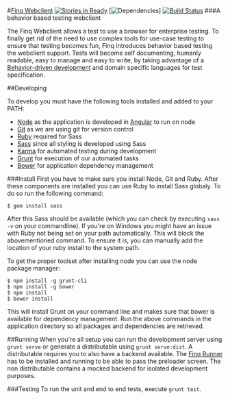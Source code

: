 #[Finq Webclient](http://finq.io) [![Stories in Ready](https://badge.waffle.io/topicusfinan/finq-webclient.svg?label=ready&title=Ready)](http://waffle.io/topicusfinan/finq-webclient) [![Dependencies](https://david-dm.org/topicusfinan/finq-webclient.png)] [![Build Status](https://travis-ci.org/topicusfinan/finq-webclient.svg?branch=master)](https://travis-ci.org/topicusfinan/finq-webclient)
###A behavior based testing webclient

The Finq Webclient allows a test to use a browser for enterprise testing. To finally get rid of the need to use complex tools for use-case testing to ensure that testing becomes fun, Finq introduces behavior based testing the webclient support. Tests will become self documenting, humanly readable, easy to manage and easy to write, by taking advantage of a [Behavior-driven development](http://en.wikipedia.org/wiki/Behavior-driven_development) and domain specific languages for test specification.

##Developing

To develop you must have the following tools installed and added to your PATH:

* [Node](http://nodejs.org/) as the application is developed in [Angular](https://angularjs.org/) to run on node
* [Git](http://git-scm.com/) as we are using git for version control
* [Ruby](https://www.ruby-lang.org/) required for Sass
* [Sass](http://sass-lang.com/) since all styling is developed using Sass
* [Karma](http://karma-runner.github.io/) for automated testing during development
* [Grunt](http://gruntjs.com/) for execution of our automated tasks
* [Bower](http://bower.io/) for application dependency management

###Install
First you have to make sure you install Node, Git and Ruby. After these components are installed you can use Ruby to install Sass globaly. To do so run the following command:

    $ gem install sass

After this Sass should be available (which you can check by executing `sass -v` on your commandline). If you're on Windows you might have an issue with Ruby not being set on your path automatically. This will block the abovementioned command. To ensure it is, you can manually add the location of your ruby install to the system path. 

To get the proper toolset after installing node you can use the node package manager:

    $ npm install -g grunt-cli
    $ npm install -g bower
    $ npm install
    $ bower install

This will install Grunt on your command line and makes sure that bower is available for dependency management. Run the above commands in the application directory so all packages and dependencies are retrieved.

##Running
When you're all setup you can run the development server using `grunt serve` or generate a distributable using `grunt serve:dist`. A distributable requires you to also have a backend available. The [Finq Runner](https://github.com/topicusfinan/jbehave-rest-runner) has to be installed and running to be able to pass the preloader screen. The non distributable contains a mocked backend for isolated development purposes.

###Testing
To run the unit and end to end tests, execute `grunt test`.
